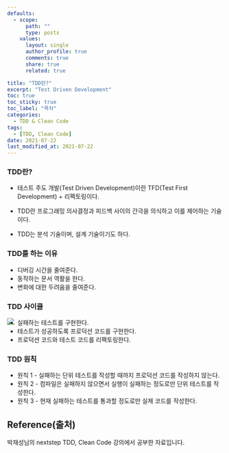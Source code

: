 ```yaml
---
defaults:
  - scope:
      path: ""
      type: posts
    values:
      layout: single
      author_profile: true
      comments: true
      share: true
      related: true

title: "TDD란?"
excerpt: "Test Driven Development"
toc: true
toc_sticky: true
toc_label: "목차"
categories:
  - TDD & Clean Code
tags:
  - [TDD, Clean Code]
date: 2021-07-22
last_modified_at: 2021-07-22
---
```


### TDD란?

- 테스트 주도 개발(Test Driven Development)이란 TFD(Test First Development) + 리팩토링이다.

- TDD란 프로그래밍 의사결정과 피드백 사이의 간극을 의식하고 이를 제어하는 기술이다.
- TDD는 분석 기술이며, 설계 기술이기도 하다.

### TDD를 하는 이유

- 디버깅 시간을 줄여준다.
- 동작하는 문서 역활을 한다.
- 변화에 대한 두려움을 줄여준다.



### TDD 사이클 

<img src="https://user-images.githubusercontent.com/68231412/126656263-bd18b2ec-ec55-4c13-a8b9-dd08cf7b33ab.png" align="left">

  

- 실패하는 테스트를 구현한다.
- 테스트가 성공하도록 프로덕션 코드를 구현한다.
- 프로덕션 코드와 테스트 코드를 리팩토링한다.

  

### TDD 원칙

- 원칙 1 - 실패하는 단위 테스트를 작성할 때까지 프로덕션 코드를 작성하지 않는다.
- 원칙 2 - 컴파일은 실패하지 않으면서 실행이 실패하는 정도로만 단위 테스트를 작성한다.
- 원칙 3 - 현재 실패하는 테스트를 통과할 정도로만 실제 코드를 작성한다.



## Reference(출처)

박재성님의 nextstep TDD, Clean Code 강의에서 공부한 자료입니다.